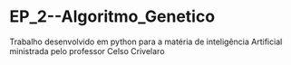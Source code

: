 # EP_2--Algoritmo_Genetico
Trabalho desenvolvido em python para a matéria de inteligência Artificial ministrada pelo professor Celso Crivelaro
